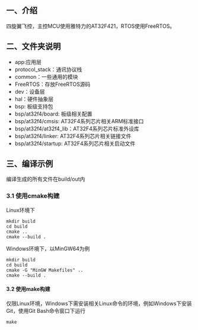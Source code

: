 ## 一、介绍
四旋翼飞控，主控MCU使用雅特力的AT32F421，RTOS使用FreeRTOS。

## 二、文件夹说明
- app:应用层
- protocol_stack：通讯协议栈
- common：一些通用的模块
- FreeRTOS：存放FreeRTOS源码
- dev：设备层
- hal：硬件抽象层
- bsp: 板级支持包
- bsp/at32f4/board: 板级相关配置
- bsp/at32f4/cmsis: AT32F4系列芯片相关ARM标准接口
- bsp/at32f4/at32f4_lib：AT32F4系列芯片标准外设库
- bsp/at32f4/linker: AT32F4系列芯片相关链接文件
- bsp/at32f4/startup: AT32F4系列芯片相关启动文件


## 三、编译示例
编译生成的所有文件在build/out内
### 3.1 使用cmake构建
Linux环境下

    mkdir build
    cd build
    cmake ..
    cmake --build .

Windows环境下，以MinGW64为例

    mkdir build
    cd build
    cmake -G "MinGW Makefiles" ..
    cmake --build .

#### 3.2 使用make构建
仅限Linux环境，Windows下需安装相关Linux命令的环境，例如Windows下安装Git，使用Git Bash命令窗口下运行

    make
